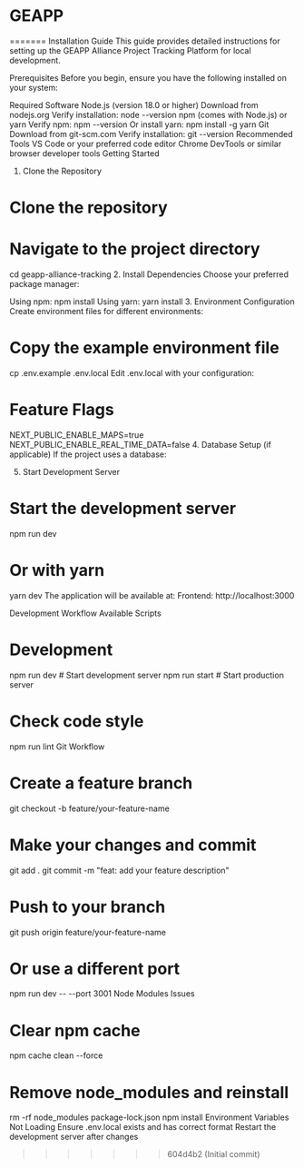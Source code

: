 # GEAPP
=======
Installation Guide
This guide provides detailed instructions for setting up the GEAPP Alliance Project Tracking Platform for local development.

Prerequisites
Before you begin, ensure you have the following installed on your system:

Required Software
Node.js (version 18.0 or higher)
Download from nodejs.org
Verify installation: node --version
npm (comes with Node.js) or yarn
Verify npm: npm --version
Or install yarn: npm install -g yarn
Git
Download from git-scm.com
Verify installation: git --version
Recommended Tools
VS Code or your preferred code editor
Chrome DevTools or similar browser developer tools
Getting Started
1. Clone the Repository
# Clone the repository

# Navigate to the project directory
cd geapp-alliance-tracking
2. Install Dependencies
Choose your preferred package manager:

Using npm:
npm install
Using yarn:
yarn install
3. Environment Configuration
Create environment files for different environments:

# Copy the example environment file
cp .env.example .env.local
Edit .env.local with your configuration:

# Feature Flags
NEXT_PUBLIC_ENABLE_MAPS=true
NEXT_PUBLIC_ENABLE_REAL_TIME_DATA=false
4. Database Setup (if applicable)
If the project uses a database:

5. Start Development Server
# Start the development server
npm run dev

# Or with yarn
yarn dev
The application will be available at:
Frontend: http://localhost:3000

Development Workflow
Available Scripts
# Development
npm run dev          # Start development server
npm run start        # Start production server
<!-- npm run lint         # Run ESLint
npm run lint:fix     # Fix ESLint issues
npm run type-check   # Run TypeScript type checking -->
# Check code style
npm run lint
Git Workflow
# Create a feature branch
git checkout -b feature/your-feature-name

# Make your changes and commit
git add .
git commit -m "feat: add your feature description"

# Push to your branch
git push origin feature/your-feature-name

# Or use a different port
npm run dev -- --port 3001
Node Modules Issues
# Clear npm cache
npm cache clean --force

# Remove node_modules and reinstall
rm -rf node_modules package-lock.json
npm install
Environment Variables Not Loading
Ensure .env.local exists and has correct format
Restart the development server after changes
>>>>>>> 604d4b2 (Initial commit)
